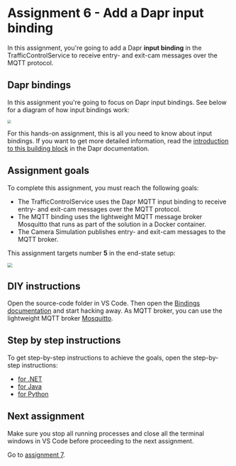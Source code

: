 # Assignment 6 - Add a Dapr input binding

In this assignment, you're going to add a Dapr **input binding** in the TrafficControlService to receive entry- and exit-cam messages over the MQTT protocol.

## Dapr bindings

In this assignment you're going to focus on Dapr input bindings. See below for a diagram of how input bindings work:

<img src="img/input-binding.png" style="zoom: 50%;" />

For this hands-on assignment, this is all you need to know about input bindings. If you want to get more detailed information, read the [introduction to this building block](https://docs.dapr.io/developing-applications/building-blocks/bindings/) in the Dapr documentation.

## Assignment goals

To complete this assignment, you must reach the following goals:

- The TrafficControlService uses the Dapr MQTT input binding to receive entry- and exit-cam messages over the MQTT protocol.
- The MQTT binding uses the lightweight MQTT message broker Mosquitto that runs as part of the solution in a Docker container.
- The Camera Simulation publishes entry- and exit-cam messages to the MQTT broker.

This assignment targets number **5** in the end-state setup:

<img src="../img/dapr-setup.png" style="zoom: 67%;" />

## DIY instructions

Open the source-code folder in VS Code. Then open the [Bindings documentation](https://docs.dapr.io/developing-applications/building-blocks/bindings/) and start hacking away. As MQTT broker, you can use the lightweight MQTT broker [Mosquitto](https://mosquitto.org/).

## Step by step instructions

To get step-by-step instructions to achieve the goals, open the step-by-step instructions:

- [for .NET](step-by-step.md)
- [for Java](step-by-step-java.md)
- [for Python](step-by-step-python.md)

## Next assignment

Make sure you stop all running processes and close all the terminal windows in VS Code before proceeding to the next assignment.

Go to [assignment 7](../Assignment07/README.md).
